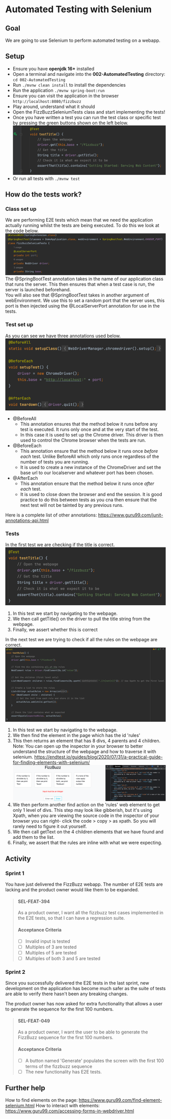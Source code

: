 # Automated Testing with Selenium

## Goal

We are going to use Selenium to perform automated testing on a webapp.

## Setup

- Ensure you have **openjdk 16+** installed
- Open a terminal and navigate into the **002-AutomatedTesting** directory: `cd 002-AutomatedTesting`
- Run `./mvnw clean install` to install the dependencies
- Run the application `./mvnw spring-boot:run`
- Ensure you can visit the application in the browser `http://localhost:8080/fizzbuzz`
- Play around, understand what it should
- Open the FizzBuzzSeleniumTests class and start implementing the tests!
- Once you have written a test you can run the test class or specific test by pressing the green buttons
  shown on the left below.
  ![img.png](resources/runTest.png)
- Or run all tests with `./mvnw test`

## How do the tests work?

### Class set up

We are performing E2E tests which mean that we need the application actually running whilst the tests are being
executed. To do this we look at the code below.
![img.png](resources/RunningAppDuringTest.png)
The @SpringBootTest annotation takes in the name of our application class that runs the server. This then ensures that
when a test case is run, the server is launched beforehand.  
You will also see that @SpringBootTest takes in another argument of webEnvironment. We use this to set a random port
that the server uses, this port is then injected using the @LocalServerPort annotation for use in the tests.

### Test set up

As you can see we have three annotations used below.
![img_1.png](resources/BeforeAfterHooks.png)

- @BeforeAll
    - This annotation ensures that the method below it runs before any test is executed. It runs only once and at the
      very start of the test.
    - In this case it is used to set up the Chrome driver. This driver is then used to control the Chrome browser when
      the tests are run.
- @BeforeEach
    - This annotation ensure that the method below it runs once *before each* test. Unlike BeforeAll which only runs
      once regardless of the number of tests you are running.
    - It is used to create a new instance of the ChromeDriver and set the base url to our localserver and whatever port
      has been chosen.
- @AfterEach
    - This annotation ensure that the method below it runs once *after each* test.
    - It is used to close down the browser and end the session. It is good practice to do this between tests as you cna
      then ensure that the next test will not be tainted by any previous runs.

Here is a complete list of other annotations: https://www.guru99.com/junit-annotations-api.html

### Tests

In the first test we are checking if the title is correct.
![img.png](resources/testTitle.png)

1. In this test we start by navigating to the webpage.
2. We then call getTitle() on the driver to pull the title string from the webpage.
3. Finally, we assert whether this is correct

In the next test we are trying to check if all the rules on the webpage are correct.
![img.png](resources/testRules.png)

1. In this test we start by navigating to the webpage.
2. We then find the element in the page which has the id 'rules'
3. This then returns an element that has 8 divs, 4 parents and 4 children.
   Note: You can open up the inspector in your browser to better understand the structure of the webpage and how to
   traverse it with
   selenium. https://endtest.io/guides/blog/2020/07/31/a-practical-guide-for-finding-elements-with-selenium/
   ![img.png](resources/browser.png)
4. We then perform another find action on the 'rules' web element to get only 1 level of divs. This step may look like
   gibberish, but it's using Xpath, when you are viewing the source code in the inspector of your browser you can right-
   click the code > copy > as xpath. So you will rarely need to figure it out yourself.
5. We then call getText on the 4 children elements that we have found and add them to the list.
6. Finally, we assert that the rules are inline with what we were expecting.

## Activity

### Sprint 1

You have just delivered the FizzBuzz webapp. The number of E2E tests are lacking and the product owner would like them
to be expanded.

> #### SEL-FEAT-394
> As a product owner, I want all the fizzbuzz test cases implemented in the E2E tests, so that I can have a
> regression suite.
> #### Acceptance Criteria
>- [ ] Invalid input is tested
>- [ ] Multiples of 3 are tested
>- [ ] Multiples of 5 are tested
>- [ ] Multiples of both 3 and 5 are tested

### Sprint 2

Since you successfully delivered the E2E tests in the last sprint, new development on the application has become much
safer as the suite of tests are able to verify there hasn't been any breaking changes.

The product owner has now asked for extra functionality that allows a user to generate the sequence for the first 100
numbers.

> #### SEL-FEAT-049
> As a product owner, I want the user to be able to generate the FizzBuzz sequence for the first 100 numbers.
> #### Acceptance Criteria
>- [ ] A button named 'Generate' populates the screen with the first 100 terms of the fizzbuzz sequence
>- [ ] The new functionality has E2E tests.

## Further help

How to find elements on the page: https://www.guru99.com/find-element-selenium.html
How to interact with elements: https://www.guru99.com/accessing-forms-in-webdriver.html
